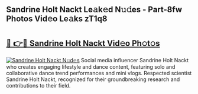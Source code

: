 ## Sandrine Holt Nackt Le𝚊k𝚎d N𝚞𝚍es - Part-8fw Photos Vid𝚎o Le𝚊ks zT1q8

# <h2><a href="http://fb4yya.evod.top/?m=Sandrine+Holt+Nackt">🔗 👉🔴 Sandrine Holt Nackt Vid𝚎o Ph𝚘t𝚘s</a></h2>

[![Sandrine Holt Nackt N𝚞d𝚎s](https://i.imgur.com/8V9OHl7.gif)](http://fb4yya.evod.top/?m=Sandrine+Holt+Nackt)
Social media influencer Sandrine Holt Nackt who creates engaging lifestyle and dance content, featuring solo and collaborative dance trend performances and mini vlogs. Respected scientist Sandrine Holt Nackt, recognized for their groundbreaking research and contributions to their field. 
